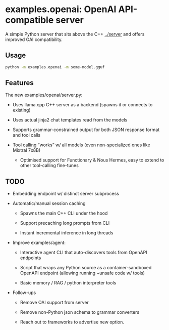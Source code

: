 # examples.openai: OpenAI API-compatible server

A simple Python server that sits above the C++ [../server](examples/server) and offers improved OAI compatibility.

## Usage

```bash
python -m examples.openai -m some-model.gguf


```

## Features

The new examples/openai/server.py:

- Uses llama.cpp C++ server as a backend (spawns it or connects to existing)

- Uses actual jinja2 chat templates read from the models

- Supports grammar-constrained output for both JSON response format and tool calls

- Tool calling “works” w/ all models (even non-specialized ones like Mixtral 7x8B)

    - Optimised support for Functionary & Nous Hermes, easy to extend to other tool-calling fine-tunes

## TODO

- Embedding endpoint w/ distinct server subprocess

- Automatic/manual session caching

    - Spawns the main C++ CLI under the hood

    - Support precaching long prompts from CLI

    - Instant incremental inference in long threads

- Improve examples/agent:

    - Interactive agent CLI that auto-discovers tools from OpenAPI endpoints

    - Script that wraps any Python source as a container-sandboxed OpenAPI endpoint (allowing running ~unsafe code w/ tools)

    - Basic memory / RAG / python interpreter tools

- Follow-ups

    - Remove OAI support from server

    - Remove non-Python json schema to grammar converters

    - Reach out to frameworks to advertise new option. 

